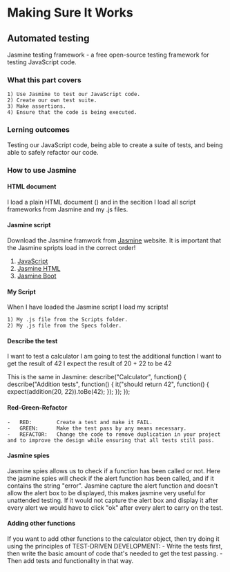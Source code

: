 # Making Sure It Works

## Automated testing

Jasmine testing framework - a free open-source testing framework for testing JavaScript code.

### What this part covers

    1) Use Jasmine to test our JavaScript code.
    2) Create our own test suite.
    3) Make assertions.
    4) Ensure that the code is being executed.

### Lerning outcomes

Testing our JavaScript code, being able to create a suite of tests, and being able to safely refactor our code.

### How to use Jasmine

#### HTML document

I load a plain HTML document (<!DOCTYPE html>) and in the <head> secition I load all script frameworks from Jasmine and my .js files.

#### Jasmine script

Download the Jasmine framwork from [Jasmine](https://cdnjs.com/libraries/jasmine) website. It is important that the Jasmine spripts load in the correct order!

1) [JavaScript](https://cdnjs.cloudflare.com/ajax/libs/jasmine/3.4.0/jasmine.js)
2) [Jasmine HTML](https://cdnjs.cloudflare.com/ajax/libs/jasmine/3.4.0/jasmine-html.js)
3) [Jasmine Boot](https://cdnjs.cloudflare.com/ajax/libs/jasmine/3.4.0/jasmine-html.js)

#### My Script

When I have loaded the Jasmine script I load my scripts!

    1) My .js file from the Scripts folder.
    2) My .js file from the Specs folder.

#### Describe the test

I want to test a calculator
    I am going to test the additional function
        I want to get the result of 42
        I expect the result of 20 + 22 to be 42

This is the same in Jasmine:
describe("Calculator", function() {
    describe("Addition tests", function() {
        it("should return 42", function() {
            expect(addition(20, 22)).toBe(42);
        });
    });
});

#### Red-Green-Refactor

    -   RED:        Create a test and make it FAIL.
    -   GREEN:      Make the test pass by any means necessary.
    -   REFACTOR:   Change the code to remove duplication in your project and to improve the design while ensuring that all tests still pass.

#### Jasmine spies

Jasmine spies allows us to check if a function has been called or not. Here the jasmine spies will check if the alert function has been called, and if it contains the string "error".
Jasmine capture the alert function and doesn't allow the alert box to be displayed, this makes jasmine very useful for unattended testing. If it would not capture the alert box and display it after every alert we would have to click "ok" after every alert to carry on the test.

#### Adding other functions

If you want to add other functions to the calculator object, then try doing it using the principles of TEST-DRIVEN DEVELOPMENT:
    -   Write the tests first, then write the basic amount of code that's needed to get the test passing.
    -   Then add tests and functionality in that way.